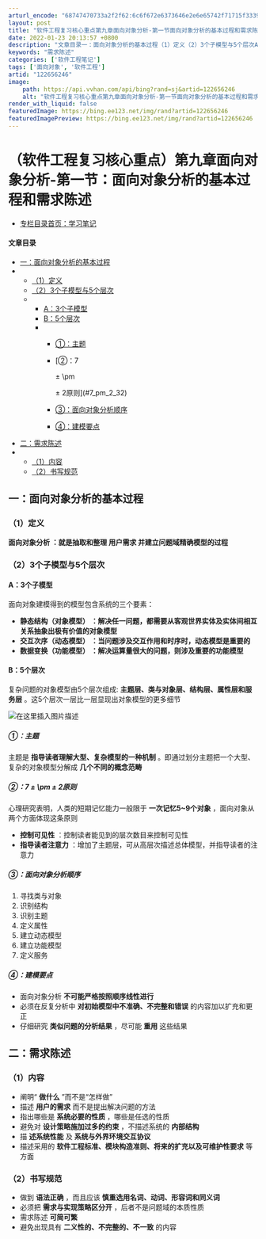 ```yaml
---
arturl_encode: "68747470733a2f2f62:6c6f672e6373646e2e6e65742f71715f33393138333033342f:61727469636c652f64657461696c732f313232363536323436"
layout: post
title: "软件工程复习核心重点第九章面向对象分析-第一节面向对象分析的基本过程和需求陈述"
date: 2022-01-23 20:13:57 +0800
description: "文章目录一：面向对象分析的基本过程（1）定义（2）3个子模型与5个层次A：3个子模型B：5个层次①："
keywords: "需求陈述"
categories: ['软件工程笔记']
tags: ['面向对象', '软件工程']
artid: "122656246"
image:
    path: https://api.vvhan.com/api/bing?rand=sj&artid=122656246
    alt: "软件工程复习核心重点第九章面向对象分析-第一节面向对象分析的基本过程和需求陈述"
render_with_liquid: false
featuredImage: https://bing.ee123.net/img/rand?artid=122656246
featuredImagePreview: https://bing.ee123.net/img/rand?artid=122656246
---
```


# （软件工程复习核心重点）第九章面向对象分析-第一节：面向对象分析的基本过程和需求陈述

* [专栏目录首页：学习笔记](https://zhangxing-tech.blog.csdn.net/article/details/122793073)

#### 文章目录

* [一：面向对象分析的基本过程](#_6)
* + [（1）定义](#1_7)
  + [（2）3个子模型与5个层次](#235_12)
  + - [A：3个子模型](#A3_13)
    - [B：5个层次](#B5_22)
    - * [①：主题](#_28)
      * [②：7

        ±
        \pm





        ±
        2原则](#7_pm_2_32)
      * [③：面向对象分析顺序](#_40)
      * [④：建模要点](#_53)
* [二：需求陈述](#_61)
* + [（1）内容](#1_63)
  + [（2）书写规范](#2_72)

## 一：面向对象分析的基本过程

### （1）定义

**面向对象分析
：就是抽取和整理
用户需求
并建立问题域精确模型的过程**

### （2）3个子模型与5个层次

#### A：3个子模型

面向对象建模得到的模型包含系统的三个要素：

* **静态结构（对象模型）
  ：解决任一问题，都需要从客观世界实体及实体间相互关系抽象出极有价值的对象模型**
* **交互次序（动态模型）
  ：当问题涉及交互作用和时序时，动态模型是重要的**
* **数据变换（功能模型）
  ：解决运算量很大的问题，则涉及重要的功能模型**

#### B：5个层次

复杂问题的对象模型由5个层次组成:
**主题层、类与对象层、结构层、属性层和服务层**
。这5个层次一层比一层显现出对象模型的更多细节

![在这里插入图片描述](https://i-blog.csdnimg.cn/blog_migrate/22cefb70039733eca0581d1088160b50.png)

##### ①：主题

主题是
**指导读者理解大型、复杂模型的一种机制**
。即通过划分主题把一个大型、复杂的对象模型分解成
**几个不同的概念范畴**

##### ②：7 ± \pm ± 2原则

心理研究表明，人类的短期记忆能力一般限于
**一次记忆5~9个对象**
，面向对象从两个方面体现这条原则

* **控制可见性**
  ：控制读者能见到的层次数目来控制可见性
* **指导读者注意力**
  ：增加了主题层，可从高层次描述总体模型，并指导读者的注意力

##### ③：面向对象分析顺序

1. 寻找类与对象
2. 识别结构
3. 识别主题
4. 定义属性
5. 建立动态模型
6. 建立功能模型
7. 定义服务

##### ④：建模要点

* 面向对象分析
  **不可能严格按照顺序线性进行**
* 必须在反复分析中
  **对初始模型中不准确、不完整和错误**
  的内容加以扩充和更正
* 仔细研究
  **类似问题的分析结果**
  ，尽可能
  **重用**
  这些结果

## 二：需求陈述

### （1）内容

* 阐明“
  **做什么**
  ”而不是“怎样做”
* 描述
  **用户的需求**
  而不是提出解决问题的方法
* 指出哪些是
  **系统必要的性质**
  ，哪些是任选的性质
* 避免对
  **设计策略施加过多的约束**
  ，不描述系统的
  **内部结构**
* 描
  **述系统性能**
  及
  **系统与外界环境交互协议**
* 描述采用的
  **软件工程标准、模块构造准则、将来的扩充以及可维护性要求**
  等方面

### （2）书写规范

* 做到
  **语法正确**
  ，而且应该
  **慎重选用名词、动词、形容词和同义词**
* 必须把
  **需求与实现策略区分开**
  ，后者不是问题域的本质性质
* 需求陈述
  **可简可繁**
* 避免出现具有
  **二义性的、不完整的、不一致**
  的内容